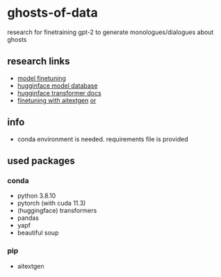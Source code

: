 # ghosts-of-data

research for finetraining gpt-2 to generate monologues/dialogues about ghosts

## research links

- [model finetuning](https://www.philschmid.de/fine-tune-a-non-english-gpt-2-model-with-huggingface)
- [hugginface model database](https://huggingface.co/models)
- [hugginface transformer docs](https://huggingface.co/transformers/)
- [finetuning with aitextgen](https://github.com/minimaxir/aitextgen) [or](https://docs.aitextgen.io/)

## info

- conda environment is needed. requirements file is provided

## used packages

### conda
- python 3.8.10
- pytorch (with cuda 11.3)
- (huggingface) transformers
- pandas
- yapf
- beautiful soup

### pip
- aitextgen